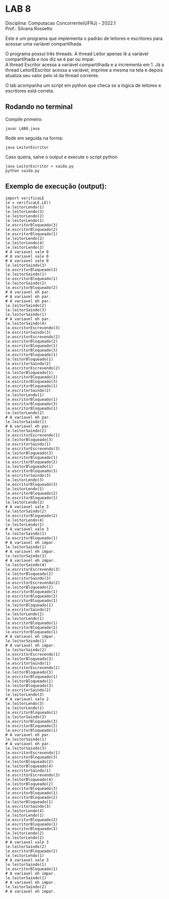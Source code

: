 # LAB 8

Disciplina: Computacao Concorrente(UFRJ) - 2022.1  
Prof.: Silvana Rossetto

Este é um programa que implementa o padrão de leitores e escritores para acessar uma variável compartilhada. 

O programa possui três threads. A thread Leitor apenas lê a variável compartilhada e nos diz se é par ou ímpar.  
A thread Escritor acessa a variável compartilhada e a incrementa em 1. Já a thread LeitorEEscritor acessa a variável, imprime a mesma na tela e depois atualiza seu valor pelo id da thread corrente.  

O lab acompanha um script em python que checa se a lógica de leitores e escritores está correta.

## Rodando no terminal
Compile primeiro:
```
javac LAB8.java
```
Rode em seguida na forma:
```
java LeitorEscritor
```
Caso queira, salve o output e execute o script python
```
java LeitorEscritor > saida.py
python saida.py
```
## Exemplo de execução (output):

```
import verificaLE
le = verificaLE.LE()
le.leitorLendo(1)
le.leitorLendo(3)
le.leitorLendo(2)
le.leitorLendo(1)
le.escritorBloqueado(3)
le.escritorBloqueado(2)
le.escritorBloqueado(1)
le.leitorLendo(2)
le.leitorLendo(4)
le.leitorLendo(3)
# A variavel vale 0
# A variavel vale 0
# A variavel vale 0
le.leitorSaindo(3)
le.escritorBloqueado(3)
le.leitorSaindo(1)
le.escritorBloqueado(1)
le.leitorSaindo(2)
le.escritorBloqueado(2)
# A variavel eh par.
# A variavel eh par.
# A variavel eh par.
le.leitorSaindo(2)
le.leitorSaindo(3)
le.leitorSaindo(1)
# A variavel eh par.
le.leitorSaindo(4)
le.escritorEscrevendo(3)
le.escritorSaindo(3)
le.escritorEscrevendo(2)
le.escritorBloqueado(2)
le.escritorBloqueado(1)
le.escritorBloqueado(3)
le.escritorBloqueado(1)
le.leitorBloqueado(1)
le.escritorSaindo(2)
le.escritorEscrevendo(2)
le.leitorBloqueado(1)
le.escritorBloqueado(1)
le.escritorBloqueado(3)
le.escritorBloqueado(1)
le.escritorSaindo(2)
le.leitorLendo(1)
le.escritorBloqueado(1)
le.escritorBloqueado(3)
le.escritorBloqueado(1)
le.leitorLendo(2)
# A variavel eh par.
le.leitorSaindo(1)
# A variavel eh par.
le.leitorSaindo(2)
le.escritorEscrevendo(1)
le.leitorBloqueado(3)
le.escritorSaindo(1)
le.escritorEscrevendo(3)
le.leitorBloqueado(3)
le.escritorBloqueado(1)
le.escritorBloqueado(2)
le.leitorBloqueado(1)
le.escritorBloqueado(3)
le.escritorSaindo(3)
le.leitorLendo(3)
le.escritorBloqueado(3)
le.leitorLendo(1)
le.escritorBloqueado(2)
le.escritorBloqueado(1)
le.leitorLendo(2)
# A variavel vale 3
le.leitorSaindo(2)
le.escritorBloqueado(2)
le.leitorLendo(4)
le.leitorLendo(1)
# A variavel vale 3
le.leitorSaindo(1)
le.escritorBloqueado(1)
# A variavel eh impar.
le.leitorSaindo(1)
# A variavel eh impar.
le.leitorSaindo(3)
# A variavel eh impar.
le.leitorSaindo(4)
le.escritorEscrevendo(3)
le.leitorBloqueado(2)
le.escritorSaindo(3)
le.escritorEscrevendo(2)
le.leitorBloqueado(2)
le.escritorBloqueado(1)
le.escritorBloqueado(2)
le.escritorBloqueado(1)
le.leitorBloqueado(1)
le.escritorSaindo(2)
le.leitorLendo(2)
le.leitorLendo(1)
le.escritorBloqueado(1)
le.escritorBloqueado(2)
le.escritorBloqueado(1)
# A variavel eh impar.
le.leitorSaindo(1)
# A variavel eh impar.
le.leitorSaindo(2)
le.escritorEscrevendo(1)
le.leitorBloqueado(3)
le.escritorSaindo(1)
le.escritorEscrevendo(2)
le.leitorBloqueado(3)
le.escritorBloqueado(1)
le.leitorBloqueado(1)
le.leitorBloqueado(3)
le.escritorSaindo(2)
le.leitorLendo(3)
# A variavel vale 2
le.leitorLendo(3)
le.leitorLendo(1)
le.escritorBloqueado(1)
le.leitorSaindo(3)
le.escritorBloqueado(3)
le.escritorBloqueado(2)
le.escritorBloqueado(1)
# A variavel eh par.
le.leitorSaindo(1)
# A variavel eh par.
le.leitorSaindo(3)
le.escritorEscrevendo(1)
le.escritorBloqueado(3)
le.leitorBloqueado(2)
le.leitorBloqueado(4)
le.escritorSaindo(1)
le.escritorEscrevendo(3)
le.leitorBloqueado(4)
le.leitorBloqueado(2)
le.escritorBloqueado(3)
le.escritorBloqueado(1)
le.escritorBloqueado(2)
le.leitorBloqueado(1)
le.escritorSaindo(3)
le.leitorLendo(4)
le.leitorLendo(1)
le.escritorBloqueado(2)
le.escritorBloqueado(1)
le.escritorBloqueado(3)
le.leitorLendo(2)
le.leitorLendo(2)
# A variavel vale 3
le.leitorSaindo(2)
le.escritorBloqueado(2)
le.leitorLendo(1)
# A variavel vale 3
le.leitorSaindo(1)
le.escritorBloqueado(1)
# A variavel eh impar.
le.leitorSaindo(1)
# A variavel eh impar.
le.leitorSaindo(2)
# A variavel eh impar.  
```
